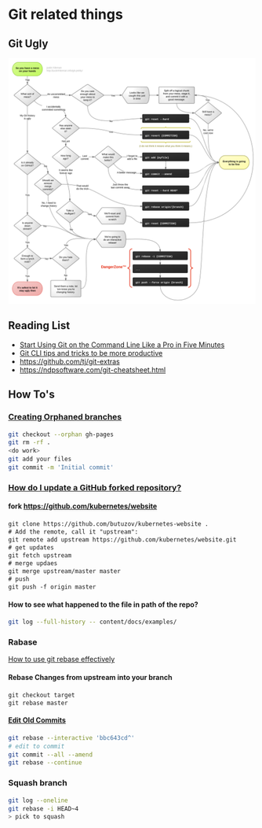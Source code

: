 # Git related things

## Git Ugly

![gitpretty.png](gitpretty.png)

## Reading List

* [Start Using Git on the Command Line Like a Pro in Five Minutes](https://medium.com/better-programming/start-using-git-on-the-command-line-like-a-pro-in-5-minutes-36a6e0007e9f)
* [Git CLI tips and tricks to be more productive](https://www.codementor.io/@kpunith8/git-cli-tips-and-tricks-to-be-more-productive-1a3pb4fyvn)
* https://github.com/tj/git-extras
* https://ndpsoftware.com/git-cheatsheet.html

## How To's

### [Creating Orphaned branches](https://stackoverflow.com/questions/1384325)

```bash
git checkout --orphan gh-pages
git rm -rf .
<do work>
git add your files
git commit -m 'Initial commit'
```

### [How do I update a GitHub forked repository?](https://stackoverflow.com/q/7244321/)  

#### fork https://github.com/kubernetes/website

```
git clone https://github.com/butuzov/kubernetes-website .
# Add the remote, call it "upstream":
git remote add upstream https://github.com/kubernetes/website.git
# get updates
git fetch upstream
# merge updaes
git merge upstream/master master
# push
git push -f origin master
```

#### How to see what happened to the file in path of the repo?

```bash
git log --full-history -- content/docs/examples/
```

### Rabase

[How to use git rebase effectively](https://www.codementor.io/@kpunith8/how-to-use-git-rebase-effectively-1a8f0o39hf)

#### Rebase Changes from upstream into your branch

```
git checkout target
git rebase master
```

#### [Edit Old Commits](https://stackoverflow.com/questions/1186535/how-to-modify-a-specified-commit)

```bash
git rebase --interactive 'bbc643cd^'
# edit to commit
git commit --all --amend
git rebase --continue
```

### Squash branch 

```bash
git log --oneline
git rebase -i HEAD~4
> pick to squash
```